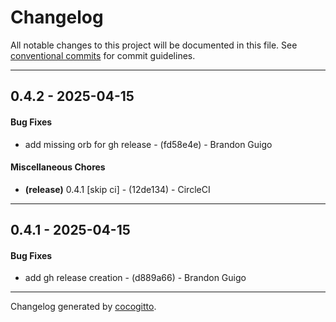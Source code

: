 # Changelog
All notable changes to this project will be documented in this file. See [conventional commits](https://www.conventionalcommits.org/) for commit guidelines.

- - -
## 0.4.2 - 2025-04-15
#### Bug Fixes
- add missing orb for gh release - (fd58e4e) - Brandon Guigo
#### Miscellaneous Chores
- **(release)** 0.4.1 [skip ci] - (12de134) - CircleCI

- - -

## 0.4.1 - 2025-04-15
#### Bug Fixes
- add gh release creation - (d889a66) - Brandon Guigo

- - -

Changelog generated by [cocogitto](https://github.com/cocogitto/cocogitto).